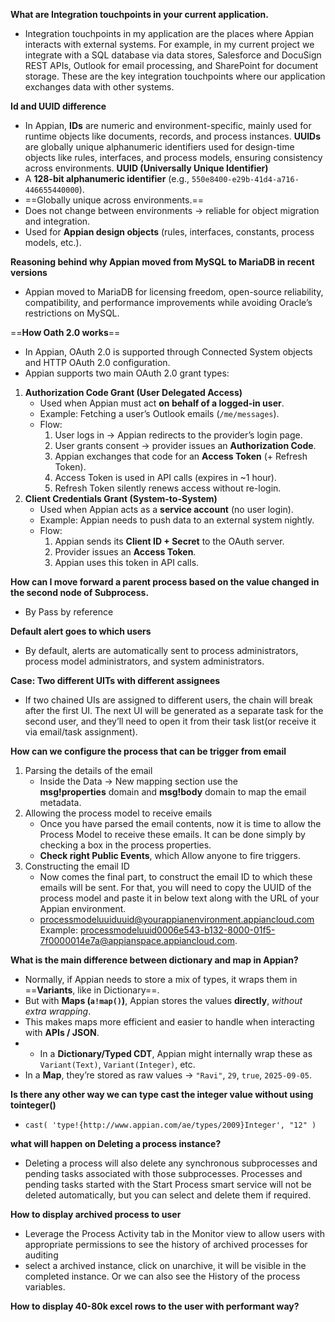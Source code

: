 **What are Integration touchpoints in your current application.**
- Integration touchpoints in my application are the places where Appian interacts with external systems. For example, in my current project we integrate with a SQL database via data stores, Salesforce and DocuSign REST APIs, Outlook for email processing, and SharePoint for document storage. These are the key integration touchpoints where our application exchanges data with other systems.

**Id and UUID difference** 
 - In Appian, **IDs** are numeric and environment-specific, mainly used for runtime objects like documents, records, and process instances. **UUIDs** are globally unique alphanumeric identifiers used for design-time objects like rules, interfaces, and process models, ensuring consistency across environments.
**UUID (Universally Unique Identifier)**
 - A **128-bit alphanumeric identifier** (e.g., `550e8400-e29b-41d4-a716-446655440000`).
- ==Globally unique across environments.==
- Does not change between environments → reliable for object migration and integration.
- Used for **Appian design objects** (rules, interfaces, constants, process models, etc.).

**Reasoning behind why Appian moved from MySQL to MariaDB in recent versions**
 - Appian moved to MariaDB for licensing freedom, open-source reliability, compatibility, and performance improvements while avoiding Oracle’s restrictions on MySQL.

==**How Oath 2.0 works**==
 * In Appian, OAuth 2.0 is supported through Connected System objects and HTTP OAuth 2.0 configuration.
 * Appian supports two main OAuth 2.0 grant types:
 1. **Authorization Code Grant (User Delegated Access)**
	  - Used when Appian must act **on behalf of a logged-in user**.
	  - Example: Fetching a user’s Outlook emails (`/me/messages`).
	  - Flow:
		  1. User logs in → Appian redirects to the provider’s login page.
		  2. User grants consent → provider issues an **Authorization Code**.
		  3. Appian exchanges that code for an **Access Token** (+ Refresh Token).
		  4. Access Token is used in API calls (expires in ~1 hour).
		  5. Refresh Token silently renews access without re-login.
2. **Client Credentials Grant (System-to-System)**
	- Used when Appian acts as a **service account** (no user login).
	- Example: Appian needs to push data to an external system nightly.
	- Flow:
	    1. Appian sends its **Client ID + Secret** to the OAuth server.
	    2. Provider issues an **Access Token**.
	    3. Appian uses this token in API calls.

**How can I move forward a parent process based on the value changed in the second node of Subprocess.**
 - By Pass by reference

**Default alert goes to which users**
 - By default, alerts are automatically sent to process administrators, process model administrators, and system administrators.

**Case: Two different UITs with different assignees**
 - If two chained UIs are assigned to different users, the chain will break after the first UI. The next UI will be generated as a separate task for the second user, and they’ll need to open it from their task list(or receive it via email/task assignment).

**How can we configure the process that can be trigger from email**
1. Parsing the details of the email
	 - Inside the Data -> New mapping section use the **msg!properties** domain and **msg!body** domain to map the email metadata.
2. Allowing the process model to receive emails
	 - Once you have parsed the email contents, now it is time to allow the Process Model to receive these emails. It can be done simply by checking a box in the process properties.
	 - **Check right Public Events**, which Allow anyone to fire triggers.
3. Constructing the email ID
	 - Now comes the final part, to construct the email ID to which these emails will be sent. For that, you will need to copy the UUID of the process model and paste it in below text along with the URL of your Appian environment.
	 - processmodeluuiduuid@yourappianenvironment.appiancloud.com
		 Example: processmodeluuid0006e543-b132-8000-01f5-7f0000014e7a@appianspace.appiancloud.com.

**What is the main difference between dictionary and map in Appian?**
- Normally, if Appian needs to store a mix of types, it wraps them in ==**Variants**, like in Dictionary==.
- But with **Maps (`a!map()`)**, Appian stores the values **directly**, _without extra wrapping_.
- This makes maps more efficient and easier to handle when interacting with **APIs / JSON**.
- - In a **Dictionary/Typed CDT**, Appian might internally wrap these as `Variant(Text)`, `Variant(Integer)`, etc.
- In a **Map**, they’re stored as raw values → `"Ravi"`, `29`, `true`, `2025-09-05`.


**Is there any other way we can type cast the integer value without using tointeger()**
 - `cast( 'type!{http://www.appian.com/ae/types/2009}Integer', "12" )`

**what will happen on Deleting a process instance?**
 - Deleting a process will also delete any synchronous subprocesses and pending tasks associated with those subprocesses. Processes and pending tasks started with the Start Process smart service will not be deleted automatically, but you can select and delete them if required.

**How to display archived process to user**
 - Leverage the Process Activity tab in the Monitor view to allow users with appropriate permissions to see the history of archived processes for auditing
 - select a archived instance, click on unarchive, it will be visible in the completed instance. Or we can also see the History of the process variables.
 
 **How to display 40-80k excel rows to the user with performant way?**